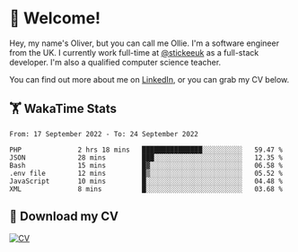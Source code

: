 # 👋 Welcome!

Hey, my name's Oliver, but you can call me Ollie. I'm a software engineer from the UK. I currently work full-time at [@stickeeuk](https://www.github.com/stickeeuk) as a full-stack developer. I'm also a qualified computer science teacher.

You can find out more about me on [LinkedIn](https://www.linkedin.com/in/oliverearl), or you can grab my CV below.

## 🏋 WakaTime Stats

<!--START_SECTION:waka-->

```text
From: 17 September 2022 - To: 24 September 2022

PHP              2 hrs 18 mins   ███████████████░░░░░░░░░░   59.47 %
JSON             28 mins         ███░░░░░░░░░░░░░░░░░░░░░░   12.35 %
Bash             15 mins         █▓░░░░░░░░░░░░░░░░░░░░░░░   06.58 %
.env file        12 mins         █▒░░░░░░░░░░░░░░░░░░░░░░░   05.52 %
JavaScript       10 mins         █░░░░░░░░░░░░░░░░░░░░░░░░   04.48 %
XML              8 mins          █░░░░░░░░░░░░░░░░░░░░░░░░   03.68 %
```

<!--END_SECTION:waka-->

## 📌 Download my CV

[![CV](https://github-readme-stats.vercel.app/api/pin/?username=oliverearl&repo=cv)](https://github.com/oliverearl/cv)
